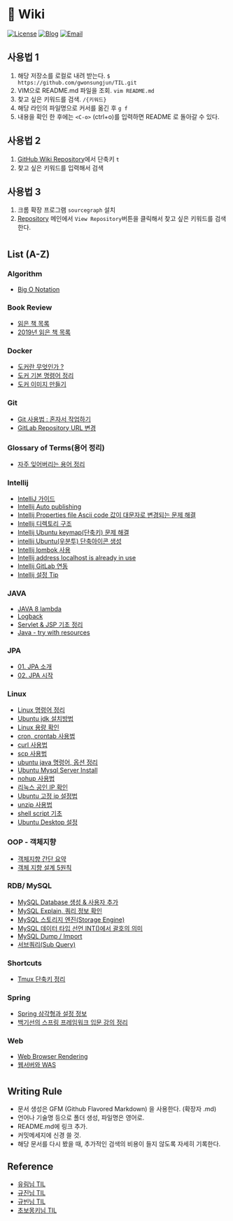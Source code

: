 # 📝 Wiki

[![License](https://img.shields.io/github/license/mashape/apistatus.svg)](./LICENSE) [![Blog](https://img.shields.io/badge/Blog-gwonsungjun.github.io-blue.svg)](https://gwonsungjun.github.io/) [![Email](https://img.shields.io/badge/Email-gwonsungjun-yellow.svg)](mailto:sungjunpizz@gmail.com)

## 사용법 1
1. 해당 저장소를 로컬로 내려 받는다. `$ https://github.com/gwonsungjun/TIL.git`
2. VIM으로 README.md 파일을 조회. `vim README.md`
3. 찾고 싶은 키워드를 검색. `/{키워드}`
4. 해당 라인의 파일명으로 커서를 옮긴 후 `g f`
5. 내용을 확인 한 후에는 `<C-o>` (ctrl+o)를 입력하면 README 로 돌아갈 수 있다.

## 사용법 2
1. [GitHub Wiki Repository](https://github.com/gwonsungjun/wiki)에서 단축키 `t`
2. 찾고 싶은 키워드를 입력해서 검색  

## 사용법 3
1. 크롬 확장 프로그램 `sourcegraph` 설치
2. [Repository](https://github.com/gwonsungjun/wiki) 메인에서 `View Repository`버튼을 클릭해서 찾고 싶은 키워드를 검색한다.
#

## List (A-Z)

### Algorithm
- [Big O Notation](Algorithm/big_o_notation.md)

### Book Review
- [읽은 책 목록](Book-Review/books.md)
- [2019년 읽은 책 목록](Book-Review/2019/2019-Reading-list.md)

### Docker
- [도커란 무엇인가 ?](/Docker/docker-basic.md)
- [도커 기본 명령어 정리](/Docker/docker-command.md)
- [도커 이미지 만들기](/Docker/docker-image.md)

### Git
- [Git 사용법 : 혼자서 작업하기](/Git/Git/git-basic.md)
- [GitLab Repository URL 변경](Git/GitLab/Rename-gitLab-url.md)
  
 ### Glossary of Terms(용어 정리)
- [자주 잊어버리는 용어 정리](Glossary-of-Terms/whole-collection.md)

### Intellij
- [IntelliJ 가이드](Intellij/intelliJ-guide.md)
- [Intellij Auto publishing](Intellij/intellij-auto-publishing.md)
- [Intellij Properties file Ascii code 값이 대문자로 변경되는 문제 해결](Intellij/intellij-asciicode_uppercase.md)
- [Intellij 디렉토리 구조](Intellij/intellij-directory-structure.md)
- [Intellij Ubuntu keymap(단축키) 문제 해결](Intellij/intellij-keymap-problem.md)
- [intellij Ubuntu(우분투) 단축아이콘 생성](Intellij/intellij-ubuntu-shortcut-icon.md)
- [Intellij lombok 사용](Intellij/intellij-lombok.md)
- [Intellij address localhost is already in use](Intellij/intellij-address-already-in-use-error.md)
- [Intellij GitLab 연동](Intellij/intellij-gitlab-settings.md)
- [Intellij 설정 Tip](Intellij/intellij-setting-tip.md)

### JAVA
- [JAVA 8 lambda](Java/java8_lambda.md)
- [Logback](Java/logback.md)
- [Servlet & JSP 기초 정리](Java/servlet-and-jsp.md)
- [Java - try with resources](Java/try-with-resources.md)

### JPA
- [01. JPA 소개](JPA/1.jpa-introduction.md)
- [02. JPA 시작](JPA/2.jpa-start.md)
 
### Linux
- [Linux 명령어 정리](Linux/Ubuntu/linux-command.md)
- [Ubuntu jdk 설치방법](Linux/Ubuntu/ubuntu-jdk-install.md)
- [Linux 용량 확인](Linux/Ubuntu/capacity-check.md)
- [cron, crontab 사용법](Linux/Ubuntu/crontab.md)
- [curl 사용법](Linux/Ubuntu/curl.md)
- [scp 사용법](/Linux/Ubuntu/scp.md)
- [ubuntu java 명령어, 옵션 정리](Linux/Ubuntu/ubuntu-java.md)
- [Ubuntu Mysql Server Install](Linux/Ubuntu/mysql-install.md)
- [nohup 사용법](Linux/Ubuntu/nohup.md)
- [리눅스 공인 IP 확인](Linux/Ubuntu/public-ip-check.md)
- [Ubuntu 고정 ip 설정법](Linux/Ubuntu/static-ip-setting.md)
- [unzip 사용법](Linux/Ubuntu/unzip.md)
- [shell script 기초](Linux/Ubuntu/shell-script.md)
- [Ubuntu Desktop 설정](/Linux/Ubuntu/ubuntu-desktop-install.md)

### OOP - 객체지향
- [객체지향 간단 요약](OOP/object-oriented-programming.md)
- [객체 지향 설계 5원칙](OOP/SOLID.md)
 
### RDB/ MySQL
- [MySQL Database 생성 & 사용자 추가](RDB/MySQL/mysql-create-DB-and-Add-User.md)
- [MySQL Explain, 쿼리 정보 확인](RDB/MySQL/mysql-explain.md)
- [MySQL 스토리지 엔진(Storage Engine)](RDB/MySQL/mysql-storage-engine.md)
- [MySQL 데이터 타입 선언 INT()에서 괄호의 의미](RDB/MySQL/mysql-Zerofill.md)
- [MySQL Dump / Import](RDB/MySQL/mysql-dump-command.md)
- [서브쿼리(Sub Query)](RDB/MySQL/mysql-subquery.md)

### Shortcuts
- [Tmux 단축키 정리](Shortcuts/tmux-shortcut.md)

### Spring
- [Spring 삼각형과 설정 정보](Spring/spring_triangle_and_configuration_information.md)
- [백기선의 스프링 프레임워크 입문 강의 정리](Spring/whiteship-spring.md)

### Web
- [Web Browser Rendering](Web/browser-Rendering.md)
- [웹서버와 WAS](Web/webServer-WAS.md)

#

## Writing Rule
  - 문서 생성은 GFM (Github Flavored Markdown) 을 사용한다. (확장자 .md)
  - 언어나 기술명 등으로 폴더 생성, 파일명은 영어로.
  - README.md에 링크 추가.
  - 커밋메세지에 신경 쓸 것.
  - 해당 문서를 다시 봤을 때, 추가적인 검색의 비용이 들지 않도록 자세히 기록한다.
 
## Reference
- [유림님 TIL](https://github.com/milooy/TIL#today-i-learned)
- [규진님 TIL](https://github.com/iamkyu/TIL)
- [규빈님 TIL](https://github.com/Gyubin/TIL)
- [초보몽키님 TIL](https://wayhome25.github.io/)
